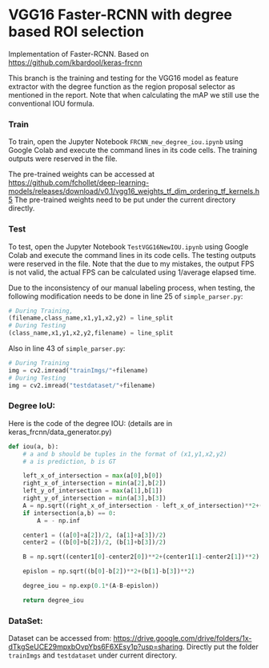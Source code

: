 # VGG16 Faster-RCNN with degree based ROI selection

Implementation of Faster-RCNN.
Based on https://github.com/kbardool/keras-frcnn

This branch is the training and testing for the VGG16 model as feature extractor with the degree function as the region proposal selector as mentioned in the report. Note that when calculating the mAP we still use the conventional IOU formula.

### Train

To train, open the Jupyter Notebook `FRCNN_new_degree_iou.ipynb` using Google Colab and execute the command lines in its code cells. The training outputs were reserved in the file.

The pre-trained weights can be accessed at https://github.com/fchollet/deep-learning-models/releases/download/v0.1/vgg16_weights_tf_dim_ordering_tf_kernels.h5
The pre-trained weights need to be put under the current directory directly.

### Test

To test, open the Jupyter Notebook `TestVGG16NewIOU.ipynb` using Google Colab and execute the command lines in its code cells. The testing outputs were reserved in the file. Note that the due to my mistakes, the output FPS is not valid, the actual FPS can be calculated using 1/average elapsed time.

Due to the inconsistency of our manual labeling process, when testing, the following modification needs to be done in line 25 of `simple_parser.py`:

```python
# During Training,
(filename,class_name,x1,y1,x2,y2) = line_split
# During Testing
(class_name,x1,y1,x2,y2,filename) = line_split
```

Also in line 43 of `simple_parser.py`:

```python
# During Training
img = cv2.imread("trainImgs/"+filename)
# During Testing
img = cv2.imread("testdataset/"+filename)
```

### Degree IoU:
Here is the code of the degree IOU: (details are in keras_frcnn/data_generator.py)
```python
def iou(a, b):
	# a and b should be tuples in the format of (x1,y1,x2,y2)
	# a is prediction, b is GT

	left_x_of_intersection = max(a[0],b[0])
	right_x_of_intersection = min(a[2],b[2])
	left_y_of_intersection = max(a[1],b[1])
	right_y_of_intersection = min(a[3],b[3])
	A = np.sqrt((right_x_of_intersection - left_x_of_intersection)**2+(right_y_of_intersection - left_y_of_intersection)**2)
	if intersection(a,b) == 0:
		A = - np.inf

	center1 = ((a[0]+a[2])/2, (a[1]+a[3])/2)
	center2 = ((b[0]+b[2])/2, (b[1]+b[3])/2)

	B = np.sqrt((center1[0]-center2[0])**2+(center1[1]-center2[1])**2)

	epislon = np.sqrt((b[0]-b[2])**2+(b[1]-b[3])**2)

	degree_iou = np.exp(0.1*(A-B-epislon))

	return degree_iou
```

### DataSet:
Dataset can be accessed from: https://drive.google.com/drive/folders/1x-dTkgSeUCE29mpxbOvpYbs6F6XEsy1p?usp=sharing. Directly put the folder `trainImgs` and `testdataset` under current directory.

